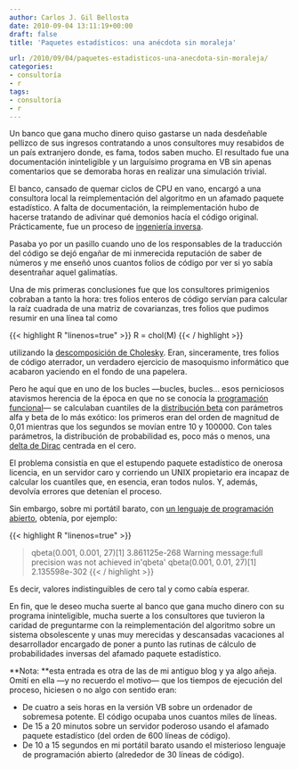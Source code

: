 ```yaml
---
author: Carlos J. Gil Bellosta
date: 2010-09-04 13:11:19+00:00
draft: false
title: 'Paquetes estadísticos: una anécdota sin moraleja'

url: /2010/09/04/paquetes-estadisticos-una-anecdota-sin-moraleja/
categories:
- consultoría
- r
tags:
- consultoría
- r
---
```


Un banco que gana mucho dinero quiso gastarse un nada desdeñable pellizco de sus ingresos contratando a unos consultores muy resabidos de un país extranjero donde, es fama, todos saben mucho. El resultado fue una documentación ininteligible y un larguísimo programa en VB sin apenas comentarios que se demoraba horas en realizar una simulación trivial.

El banco, cansado de quemar ciclos de CPU en vano, encargó a una consultora local la reimplementación del algoritmo en un afamado paquete estadístico. A falta de documentación, la reimplementación hubo de hacerse tratando de adivinar qué demonios hacía el código original. Prácticamente, fue un proceso de [ingeniería inversa](http://es.wikipedia.org/wiki/Ingenier%C3%ADa_inversa).

Pasaba yo por un pasillo cuando uno de los responsables de la traducción del código se dejó engañar de mi inmerecida reputación de saber de números y me enseñó unos cuantos folios de código por ver si yo sabía desentrañar aquel galimatías.

Una de mis primeras conclusiones fue que los consultores primigenios cobraban a tanto la hora: tres folios enteros de código servían para calcular la raíz cuadrada de una matriz de covarianzas, tres folios que pudimos resumir en una línea tal como

{{< highlight R "linenos=true" >}}
    R = chol(M)
{{< / highlight >}}

utilizando la [descomposición de Cholesky](http://en.wikipedia.org/wiki/Cholesky_decomposition). Eran, sinceramente, tres folios de código aterrador, un verdadero ejercicio de masoquismo informático que acabaron yaciendo en el fondo de una papelera.

Pero he aquí que en uno de los bucles —bucles, bucles... esos perniciosos atavismos herencia de la época en que no se conocía la [programación funcional](http://es.wikipedia.org/wiki/Programaci%C3%B3n_funcional)— se calculaban cuantiles de la [distribución beta](http://en.wikipedia.org/wiki/Beta_distribution) con parámetros alfa y beta de lo más exótico: los primeros eran del orden de magnitud de 0,01 mientras que los segundos se movían entre 10 y 100000. Con tales parámetros, la distribución de probabilidad es, poco más o menos, una [delta de Dirac](http://en.wikipedia.org/wiki/Dirac_delta_function) centrada en el cero.

El problema consistía en que el estupendo paquete estadístico de onerosa licencia, en un servidor caro y corriendo un UNIX propietario era incapaz de calcular los cuantiles que, en esencia, eran todos nulos. Y, además, devolvía errores que detenían el proceso.

Sin embargo, sobre mi portátil barato, con [un lenguaje de programación abierto](http://www.r-project.org), obtenía, por ejemplo:

{{< highlight R "linenos=true" >}}
> qbeta(0.001, 0.001, 27)[1] 3.861125e-268
Warning message:full precision was not achieved in'qbeta'
> qbeta(0.001, 0.01, 27)[1] 2.135598e-302
{{< / highlight >}}

Es decir, valores indistinguibles de cero tal y como cabía esperar.

En fin, que le deseo mucha suerte al banco que gana mucho dinero con su programa ininteligible, mucha suerte a los consultores que tuvieron la caridad de preguntarme con la reimplementación del algoritmo sobre un sistema obsolescente y unas muy merecidas y descansadas vacaciones al desarrollador encargado de poner a punto las rutinas de cálculo de probabilidades inversas del afamado paquete estadístico.

**Nota: **esta entrada es otra de las de mi antiguo blog y ya algo añeja. Omití en ella —y no recuerdo el motivo— que los tiempos de ejecución del proceso, hiciesen o no algo con sentido eran:

* De cuatro a seis horas en la versión VB sobre un ordenador de sobremesa potente. El código ocupaba unos cuantos miles de líneas.
* De 15 a 20 minutos sobre un servidor poderoso usando el afamado paquete estadístico (del orden de 600 líneas de código).
* De 10 a 15 segundos en mi portátil barato usando el misterioso lenguaje de programación abierto (alrededor de 30 líneas de código).

